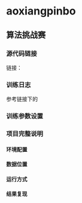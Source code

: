 # aoxiangpinbo
## 算法挑战赛
### 源代码链接
链接：

### 训练日志
参考链接下的

### 训练参数设置


### 项目完整说明


#### 环境配置

#### 数据位置


#### 运行方式


#### 结果复现
